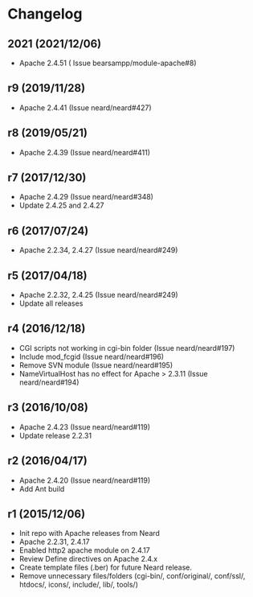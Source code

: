 # Changelog
## 2021 (2021/12/06)
* Apache 2.4.51 ( Issue bearsampp/module-apache#8)

## r9 (2019/11/28)

* Apache 2.4.41 (Issue neard/neard#427)

## r8 (2019/05/21)

* Apache 2.4.39 (Issue neard/neard#411)

## r7 (2017/12/30)

* Apache 2.4.29 (Issue neard/neard#348)
* Update 2.4.25 and 2.4.27

## r6 (2017/07/24)

* Apache 2.2.34, 2.4.27 (Issue neard/neard#249)

## r5 (2017/04/18)

* Apache 2.2.32, 2.4.25 (Issue neard/neard#249)
* Update all releases

## r4 (2016/12/18)

* CGI scripts not working in cgi-bin folder (Issue neard/neard#197)
* Include mod_fcgid (Issue neard/neard#196)
* Remove SVN module (Issue neard/neard#195)
* NameVirtualHost has no effect for Apache > 2.3.11 (Issue neard/neard#194)

## r3 (2016/10/08)

* Apache 2.4.23 (Issue neard/neard#119)
* Update release 2.2.31

## r2 (2016/04/17)

* Apache 2.4.20 (Issue neard/neard#119)
* Add Ant build

## r1 (2015/12/06)

* Init repo with Apache releases from Neard
* Apache 2.2.31, 2.4.17
* Enabled http2 apache module on 2.4.17
* Review Define directives on Apache 2.4.x
* Create template files (.ber) for future Neard release.
* Remove unnecessary files/folders (cgi-bin/, conf/original/, conf/ssl/, htdocs/, icons/, include/, lib/, tools/)
